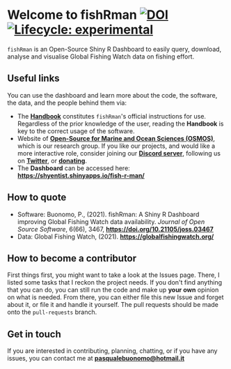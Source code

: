 # Welcome to fishRman [![DOI](https://joss.theoj.org/papers/10.21105/joss.03467/status.svg)](https://doi.org/10.21105/joss.03467) <!-- badges: start --> [![Lifecycle: experimental](https://img.shields.io/badge/lifecycle-experimental-orange.svg)](https://lifecycle.r-lib.org/articles/stages.html#experimental) <!-- badges: end -->

`fishRman` is an Open-Source Shiny R Dashboard to easily query, download, analyse and visualise Global Fishing Watch data on fishing effort. 

## Useful links
You can use the dashboard and learn more about the code, the software, the data, and the people behind them via:

- The [**Handbook**](https://raw.githubusercontent.com/Shyentist/fish-r-man/main/www/doc/Handbook.pdf) constitutes `fishRman`'s official instructions for use. Regardless of the prior knowledge of the user, reading the **Handbook** is key to the correct usage of the software.
- Website of [**Open-Source for Marine and Ocean Sciences (OSMOS)**](https://osmos.xyz/), which is our research group. If you like our projects, and would like a more interactive role, consider joining our [**Discord server**](https://discord.com/invite/W2unKxKbp7), following us on [**Twitter**](https://twitter.com/osmos_xyz), or [**donating**](https://www.buymeacoffee.com/osmos).
- The **Dashboard** can be accessed here: **https://shyentist.shinyapps.io/fish-r-man/**

## How to quote
- Software: Buonomo, P., (2021). fishRman: A Shiny R Dashboard improving Global Fishing Watch data availability. *Journal of Open Source Software*, 6(66), 3467, **https://doi.org/10.21105/joss.03467**
- Data: Global Fishing Watch, (2021). **https://globalfishingwatch.org/**

## How to become a contributor
First things first, you might want to take a look at the Issues page. There, I listed some tasks that I reckon the project needs. If you don't find anything that you can do, you can still run the code and make up **your own** opinion on what is needed. From there, you can either file this new Issue and forget about it, or file it and handle it yourself. The pull requests should be made onto the `pull-requests` branch.

## Get in touch
If you are interested in contributing, planning, chatting, or if you have any issues, you can contact me at **pasqualebuonomo@hotmail.it**

